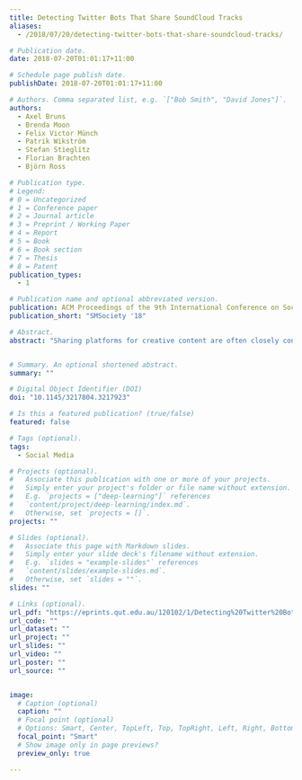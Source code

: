 ```yaml
---
title: Detecting Twitter Bots That Share SoundCloud Tracks
aliases: 
  - /2018/07/20/detecting-twitter-bots-that-share-soundcloud-tracks/

# Publication date.
date: 2018-07-20T01:01:17+11:00

# Schedule page publish date.
publishDate: 2018-07-20T01:01:17+11:00

# Authors. Comma separated list, e.g. `["Bob Smith", "David Jones"]`.
authors:
  - Axel Bruns
  - Brenda Moon
  - Felix Victor Münch
  - Patrik Wikström
  - Stefan Stieglitz
  - Florian Brachten
  - Björn Ross

# Publication type.
# Legend:
# 0 = Uncategorized
# 1 = Conference paper
# 2 = Journal article
# 3 = Preprint / Working Paper
# 4 = Report
# 5 = Book
# 6 = Book section
# 7 = Thesis
# 8 = Patent
publication_types:
  - 1

# Publication name and optional abbreviated version.
publication: ACM Proceedings of the 9th International Conference on Social Media and Society (SMSociety '18)
publication_short: "SMSociety '18"

# Abstract.
abstract: "Sharing platforms for creative content are often closely connected to general purpose social media platforms like Twitter. This also means that coordinated and automated mechanisms for promoting such content are likely to span both sites: spammers and bots operate across both platforms. This work-in-progress paper presents first results from an effort to develop activity metrics that enable the detection of Twitter bots promoting SoundCloud content."


# Summary. An optional shortened abstract.
summary: ""

# Digital Object Identifier (DOI)
doi: "10.1145/3217804.3217923"

# Is this a featured publication? (true/false)
featured: false

# Tags (optional).
tags:
  - Social Media

# Projects (optional).
#   Associate this publication with one or more of your projects.
#   Simply enter your project's folder or file name without extension.
#   E.g. `projects = ["deep-learning"]` references 
#   `content/project/deep-learning/index.md`.
#   Otherwise, set `projects = []`.
projects: ""

# Slides (optional).
#   Associate this page with Markdown slides.
#   Simply enter your slide deck's filename without extension.
#   E.g. `slides = "example-slides"` references 
#   `content/slides/example-slides.md`.
#   Otherwise, set `slides = ""`.
slides: ""

# Links (optional).
url_pdf: "https://eprints.qut.edu.au/120102/1/Detecting%20Twitter%20Bots%20That%20Share%20SoundCloud%20Tracks%20%28final%20with%20DOI%29.pdf"
url_code: ""
url_dataset: ""
url_project: ""
url_slides: ""
url_video: ""
url_poster: ""
url_source: ""


image:
  # Caption (optional)
  caption: ""
  # Focal point (optional)
  # Options: Smart, Center, TopLeft, Top, TopRight, Left, Right, BottomLeft, Bottom, BottomRight
  focal_point: "Smart"
  # Show image only in page previews?
  preview_only: true

---
```

